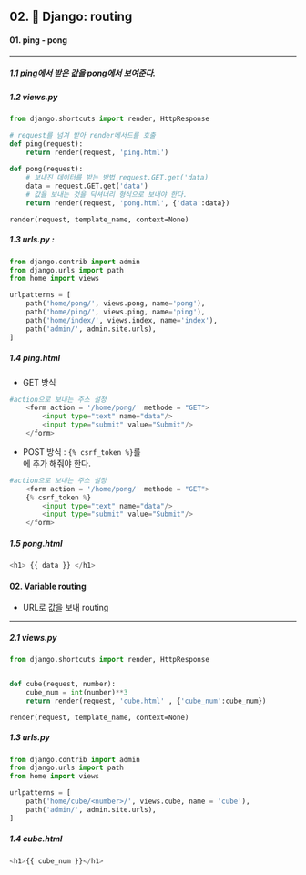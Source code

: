## 02. &#127752; Django: routing

#### 01.  ping - pong

---

##### 				1.1 ping에서 받은 값을 pong에서 보여준다.

##### 1.2  views.py 

```python
from django.shortcuts import render, HttpResponse

# request를 넘겨 받아 render메서드를 호출
def ping(request):
    return render(request, 'ping.html')
    
def pong(request):
    # 보내진 데이터를 받는 방법 request.GET.get('data)
    data = request.GET.get('data')
    # 값을 보내는 것을 딕셔너리 형식으로 보내야 한다.
    return render(request, 'pong.html', {'data':data})
```

`render(request, template_name, context=None)`



##### 1.3  urls.py : 

```python
from django.contrib import admin
from django.urls import path
from home import views

urlpatterns = [
    path('home/pong/', views.pong, name='pong'),
    path('home/ping/', views.ping, name='ping'),
    path('home/index/', views.index, name='index'),
    path('admin/', admin.site.urls),
]
```



##### 1.4 ping.html

- GET 방식

```python
#action으로 보내는 주소 설정
    <form action = '/home/pong/' methode = "GET">
        <input type="text" name="data"/>
        <input type="submit" value="Submit"/>
    </form>
```

- POST 방식 : `{% csrf_token %}`를 <form>에 추가 해줘야 한다.

```python
#action으로 보내는 주소 설정
    <form action = '/home/pong/' methode = "GET">
    {% csrf_token %}
        <input type="text" name="data"/>
        <input type="submit" value="Submit"/>
    </form>
```



##### 1.5 pong.html

```python
<h1> {{ data }} </h1>
```



#### 02. Variable routing

- URL로 값을 보내 routing

---

##### 2.1  views.py 

```python
from django.shortcuts import render, HttpResponse


def cube(request, number):
    cube_num = int(number)**3
    return render(request, 'cube.html' , {'cube_num':cube_num})
```

`render(request, template_name, context=None)`



##### 1.3  urls.py 

```python
from django.contrib import admin
from django.urls import path
from home import views

urlpatterns = [
    path('home/cube/<number>/', views.cube, name = 'cube'),
    path('admin/', admin.site.urls),
]
```



##### 1.4  cube.html

```python
<h1>{{ cube_num }}</h1>
```
